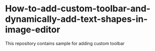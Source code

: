 # How-to-add-custom-toolbar-and-dynamically-add-text-shapes-in-image-editor
This repository contains sample for adding custom toolbar
